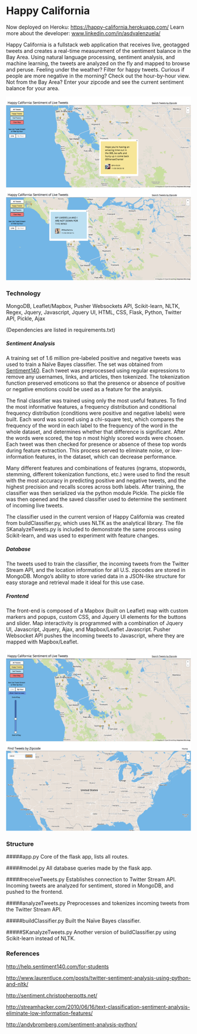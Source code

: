Happy California
===========

Now deployed on Heroku: https://happy-california.herokuapp.com/
Learn more about the developer: www.linkedin.com/in/asdvalenzuela/

Happy California is a fullstack web application that receives live, geotagged tweets and creates a real-time measurement of the sentiment balance in the Bay Area. Using natural language processing, sentiment analysis, and machine learning, the tweets are analyzed on the fly and mapped to browse and peruse. Feeling under the weather? Filter for happy tweets. Curious if people are more negative in the morning? Check out the hour-by-hour view. Not from the Bay Area? Enter your zipcode and see the current sentiment balance for your area.

![HappyTweetExample](https://raw.githubusercontent.com/asdvalenzuela/moodmap/master/static/img/HappyTweetExample.png)
![SadTweetExample](https://github.com/asdvalenzuela/moodmap/blob/master/static/img/SadTweetExample.png)

### Technology

MongoDB, Leaflet/Mapbox, Pusher Websockets API, Scikit-learn, NLTK, Regex, Jquery, Javascript, Jquery UI, HTML, CSS, Flask, Python, Twitter API, Pickle, Ajax

(Dependencies are listed in requirements.txt)

##### Sentiment Analysis
A training set of 1.6 million pre-labeled positive and negative tweets was used to train a Naïve Bayes classifier. The set was obtained from [Sentiment140](http://help.sentiment140.com/for-students). Each tweet was preprocessed using regular expressions to remove any usernames, links, and articles, then tokenized. The tokenization function preserved emoticons so that the presence or absence of positive or negative emotions could be used as a feature for the analysis. 

The final classifier was trained using only the most useful features. To find the most informative features, a frequency distribution and conditional frequency distribution (conditions were positive and negative labels) were built. Each word was scored using a chi-square test, which compares the frequency of the word in each label to the frequency of the word in the whole dataset, and determines whether that difference is significant. After the words were scored, the top n most highly scored words were chosen. Each tweet was then checked for presence or absence of these top words during feature extraction. This process served to eliminate noise, or low-information features, in the dataset, which can decrease performance.

Many different features and combinations of features (ngrams, stopwords, stemming, different tokenization functions, etc.) were used to find the result with the most accuracy in predicting positive and negative tweets, and the highest precision and recalls scores across both labels. After training, the classifier was then serialized via the python module Pickle. The pickle file was then opened and the saved classifier used to determine the sentiment of incoming live tweets.

The classifier used in the current version of Happy California was created from buildClassifier.py, which uses NLTK as the analytical library. The file SKanalyzeTweets.py is included to demonstrate the same process using Scikit-learn, and was used to experiment with feature changes.

##### Database
The tweets used to train the classifier, the incoming tweets from the Twitter Stream API, and the location information for all U.S. zipcodes are stored in MongoDB. Mongo’s ability to store varied data in a JSON-like structure for easy storage and retrieval made it ideal for this use case.

##### Frontend

The front-end is composed of a Mapbox (built on Leaflet) map with custom markers and popups, custom CSS, and Jquery UI elements for the buttons and slider. Map interactivity is programmed with a combination of Jquery UI, Javascript, Jquery, Ajax, and Mapbox/Leaflet Javascript. Pusher Websocket API pushes the incoming tweets to Javascript, where they are mapped with Mapbox/Leaflet. 

![ViewByHour](https://github.com/asdvalenzuela/moodmap/blob/master/static/img/ViewByHourExample.png)
![TweetsByZipcode](https://github.com/asdvalenzuela/moodmap/blob/master/static/img/TweetsByZipcodeExample.png)

### Structure

#####app.py
Core of the flask app, lists all routes.

#####model.py
All database queries made by the flask app.

#####receiveTweets.py
Establishes connection to Twitter Stream API. Incoming tweets are analyzed for sentiment, stored in MongoDB, and pushed to the frontend.

#####analyzeTweets.py
Preprocesses and tokenizes incoming tweets from the Twitter Stream API.

#####buildClassifier.py
Built the Naïve Bayes classifier.

#####SKanalyzeTweets.py
Another version of buildClassifier.py using Scikit-learn instead of NLTK.

### References

http://help.sentiment140.com/for-students

http://www.laurentluce.com/posts/twitter-sentiment-analysis-using-python-and-nltk/ 

http://sentiment.christopherpotts.net/ 

http://streamhacker.com/2010/06/16/text-classification-sentiment-analysis-eliminate-low-information-features/

http://andybromberg.com/sentiment-analysis-python/
